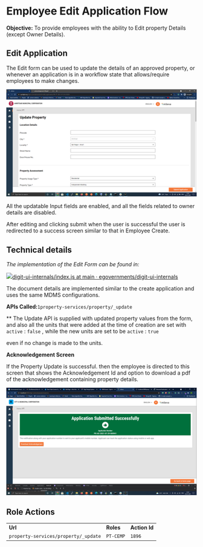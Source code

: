 # Employee Edit Application Flow

**Objective:** To provide employees with the ability to Edit property Details (except Owner Details).

## **Edit Application**

The Edit form can be used to update the details of an approved property, or whenever an application is in a workflow state that allows/require employees to make changes.

![](<../../../../.gitbook/assets/image (241).png>)

All the updatable Input fields are enabled, and all the fields related to owner details are disabled.

After editing and clicking submit when the user is successful the user is redirected to a success screen similar to that in Employee Create.

## **Technical details**

_The implementation of the Edit Form can be found in:_

[![](https://github.com/fluidicon.png)digit-ui-internals/index.js at main · egovernments/digit-ui-internals](https://github.com/egovernments/digit-ui-internals/blob/main/packages/modules/pt/src/pages/employee/EditApplication/index.js)

The document details are implemented similar to the create application and uses the same MDMS configurations.

**APIs Called:**`1property-services/property/_update`

\*\* The Update API is supplied with updated property values from the form, and also all the units that were added at the time of creation are set with `active` : `false` , while the new units are set to be `active` : `true`

even if no change is made to the units.

**Acknowledgement Screen**

If the Property Update is successful. then the employee is directed to this screen that shows the Acknowledgement Id and option to download a pdf of the acknowledgement containing property details.

![](<../../../../.gitbook/assets/image (212).png>)

## **Role Actions**

|                                      |           |               |
| ------------------------------------ | --------- | ------------- |
| **Url**                              | **Roles** | **Action Id** |
| `property-services/property/_update` | `PT-CEMP` | `1896`        |
